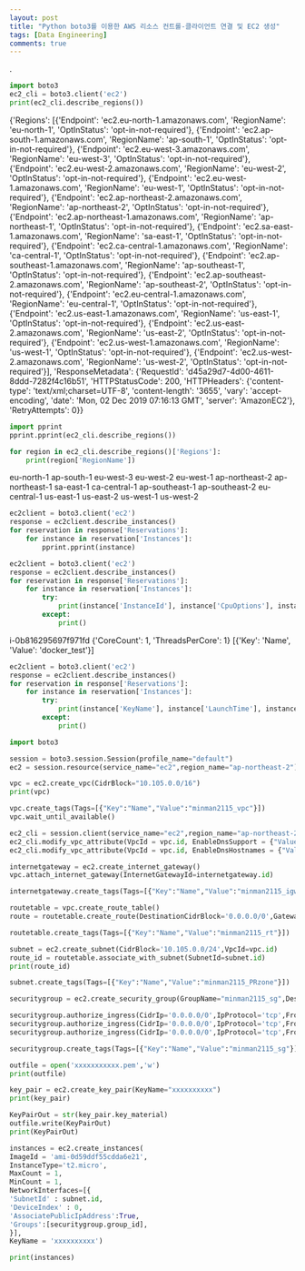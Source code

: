 ```yaml
---
layout: post
title: "Python boto3를 이용한 AWS 리소스 컨트롤-클라이언트 연결 및 EC2 생성"
tags: [Data Engineering]
comments: true
---
```


.

```python
import boto3
ec2_cli = boto3.client('ec2')
print(ec2_cli.describe_regions())
```

{'Regions': [{'Endpoint': 'ec2.eu-north-1.amazonaws.com', 'RegionName': 'eu-north-1', 'OptInStatus': 'opt-in-not-required'}, {'Endpoint': 'ec2.ap-south-1.amazonaws.com', 'RegionName': 'ap-south-1', 'OptInStatus': 'opt-in-not-required'}, {'Endpoint': 'ec2.eu-west-3.amazonaws.com', 'RegionName': 'eu-west-3', 'OptInStatus': 'opt-in-not-required'}, {'Endpoint': 'ec2.eu-west-2.amazonaws.com', 'RegionName': 'eu-west-2', 'OptInStatus': 'opt-in-not-required'}, {'Endpoint': 'ec2.eu-west-1.amazonaws.com', 'RegionName': 'eu-west-1', 'OptInStatus': 'opt-in-not-required'}, {'Endpoint': 'ec2.ap-northeast-2.amazonaws.com', 'RegionName': 'ap-northeast-2', 'OptInStatus': 'opt-in-not-required'}, {'Endpoint': 'ec2.ap-northeast-1.amazonaws.com', 'RegionName': 'ap-northeast-1', 'OptInStatus': 'opt-in-not-required'}, {'Endpoint': 'ec2.sa-east-1.amazonaws.com', 'RegionName': 'sa-east-1', 'OptInStatus': 'opt-in-not-required'}, {'Endpoint': 'ec2.ca-central-1.amazonaws.com', 'RegionName': 'ca-central-1', 'OptInStatus': 'opt-in-not-required'}, {'Endpoint': 'ec2.ap-southeast-1.amazonaws.com', 'RegionName': 'ap-southeast-1', 'OptInStatus': 'opt-in-not-required'}, {'Endpoint': 'ec2.ap-southeast-2.amazonaws.com', 'RegionName': 'ap-southeast-2', 'OptInStatus': 'opt-in-not-required'}, {'Endpoint': 'ec2.eu-central-1.amazonaws.com', 'RegionName': 'eu-central-1', 'OptInStatus': 'opt-in-not-required'}, {'Endpoint': 'ec2.us-east-1.amazonaws.com', 'RegionName': 'us-east-1', 'OptInStatus': 'opt-in-not-required'}, {'Endpoint': 'ec2.us-east-2.amazonaws.com', 'RegionName': 'us-east-2', 'OptInStatus': 'opt-in-not-required'}, {'Endpoint': 'ec2.us-west-1.amazonaws.com', 'RegionName': 'us-west-1', 'OptInStatus': 'opt-in-not-required'}, {'Endpoint': 'ec2.us-west-2.amazonaws.com', 'RegionName': 'us-west-2', 'OptInStatus': 'opt-in-not-required'}], 'ResponseMetadata': {'RequestId': 'd45a29d7-4d00-4611-8ddd-7282f4c16b51', 'HTTPStatusCode': 200, 'HTTPHeaders': {'content-type': 'text/xml;charset=UTF-8', 'content-length': '3655', 'vary': 'accept-encoding', 'date': 'Mon, 02 Dec 2019 07:16:13 GMT', 'server': 'AmazonEC2'}, 'RetryAttempts': 0}}
    


```python
import pprint
pprint.pprint(ec2_cli.describe_regions())
```


```python
for region in ec2_cli.describe_regions()['Regions']:
    print(region['RegionName'])
```

eu-north-1
ap-south-1
eu-west-3
eu-west-2
eu-west-1
ap-northeast-2
ap-northeast-1
sa-east-1
ca-central-1
ap-southeast-1
ap-southeast-2
eu-central-1
us-east-1
us-east-2
us-west-1
us-west-2
    
```python
ec2client = boto3.client('ec2')
response = ec2client.describe_instances()
for reservation in response['Reservations']:
    for instance in reservation['Instances']:
        pprint.pprint(instance)
```


```python
ec2client = boto3.client('ec2')
response = ec2client.describe_instances()
for reservation in response['Reservations']:
    for instance in reservation['Instances']:
        try:
            print(instance['InstanceId'], instance['CpuOptions'], instance['Tags']) #instance['Tags']
        except:
            print()
```

i-0b816295697f971fd {'CoreCount': 1, 'ThreadsPerCore': 1} [{'Key': 'Name', 'Value': 'docker_test'}]
    


```python
ec2client = boto3.client('ec2')
response = ec2client.describe_instances()
for reservation in response['Reservations']:
    for instance in reservation['Instances']:
        try:
            print(instance['KeyName'], instance['LaunchTime'], instance['PrivateIpAddress']) #instance['Tags']
        except:
            print()
```

```python
import boto3

session = boto3.session.Session(profile_name="default")
ec2 = session.resource(service_name="ec2",region_name="ap-northeast-2")

vpc = ec2.create_vpc(CidrBlock="10.105.0.0/16")
print(vpc)

vpc.create_tags(Tags=[{"Key":"Name","Value":"minman2115_vpc"}])
vpc.wait_until_available()
```


```python
ec2_cli = session.client(service_name="ec2",region_name="ap-northeast-2")
ec2_cli.modify_vpc_attribute(VpcId = vpc.id, EnableDnsSupport = {"Value":True})
ec2_cli.modify_vpc_attribute(VpcId = vpc.id, EnableDnsHostnames = {"Value":True})
```


```python
internetgateway = ec2.create_internet_gateway()
vpc.attach_internet_gateway(InternetGatewayId=internetgateway.id)

internetgateway.create_tags(Tags=[{"Key":"Name","Value":"minman2115_igw"}])
```


```python
routetable = vpc.create_route_table()
route = routetable.create_route(DestinationCidrBlock='0.0.0.0/0',GatewayId=internetgateway.id)

routetable.create_tags(Tags=[{"Key":"Name","Value":"minman2115_rt"}])
```


```python
subnet = ec2.create_subnet(CidrBlock='10.105.0.0/24',VpcId=vpc.id)
route_id = routetable.associate_with_subnet(SubnetId=subnet.id)
print(route_id)

subnet.create_tags(Tags=[{"Key":"Name","Value":"minman2115_PRzone"}])
```


```python
securitygroup = ec2.create_security_group(GroupName="minman2115_sg",Description='only allow SSH traffic',VpcId=vpc.id)

securitygroup.authorize_ingress(CidrIp='0.0.0.0/0',IpProtocol='tcp',FromPort=22,ToPort=22)
securitygroup.authorize_ingress(CidrIp='0.0.0.0/0',IpProtocol='tcp',FromPort=80,ToPort=80)
securitygroup.authorize_ingress(CidrIp='0.0.0.0/0',IpProtocol='tcp',FromPort=65000,ToPort=65100)

securitygroup.create_tags(Tags=[{"Key":"Name","Value":"minman2115_sg"}])
```


```python
outfile = open('xxxxxxxxxxx.pem','w')
print(outfile)

key_pair = ec2.create_key_pair(KeyName="xxxxxxxxxx")
print(key_pair)

KeyPairOut = str(key_pair.key_material)
outfile.write(KeyPairOut)
print(KeyPairOut)
```


```python
instances = ec2.create_instances(
ImageId = 'ami-0d59ddf55cdda6e21',
InstanceType='t2.micro',
MaxCount = 1,
MinCount = 1,
NetworkInterfaces=[{
'SubnetId' : subnet.id,
'DeviceIndex' : 0,
'AssociatePublicIpAddress':True,
'Groups':[securitygroup.group_id],    
}],
KeyName = 'xxxxxxxxxx')

print(instances)
```